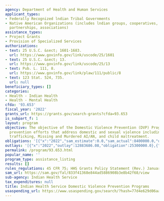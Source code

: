 ```yaml
---
agency: Department of Health and Human Services
applicant_types:
- Federally Recognized lndian Tribal Governments
- Native American Organizations (includes lndian groups, cooperatives, corporations,
  partnerships, associations)
assistance_types:
- Project Grants
- Provision of Specialized Services
authorizations:
- text: 25 U.S.C. &sect; 1601-1683.
  url: https://www.govinfo.gov/link/uscode/25/1601
- text: 25 U.S.C. &sect; 13.
  url: https://www.govinfo.gov/link/uscode/25/13
- text: Pub. L. 111, 8.
  url: https://www.govinfo.gov/link/plaw/111/public/8
- text: 123 Stat. 524, 735.
  url: null
beneficiary_types: []
categories:
- Health - Indian Health
- Health - Mental Health
cfda: '93.653'
fiscal_year: '2022'
grants_url: https://grants.gov/search-grants?cfda=93.653
is_subpart_f: 1
layout: program
objective: The objective of the Domestic Violence Prevention (DVP) Program is to promote
  prevention efforts that address domestic and sexual violence including sexual exploitation/human
  trafficking, Missing and Murdered AI/AN, and child maltreatment.
obligations: '[{"x":"2022","sam_estimate":0.0,"sam_actual":8400000.0,"usa_spending_actual":8400000.0},{"x":"2023","sam_estimate":8400000.0,"sam_actual":0.0,"usa_spending_actual":8450000.0},{"x":"2024","sam_estimate":8400000.0,"sam_actual":0.0,"usa_spending_actual":8450000.0}]'
outlays: '[{"x":"2022","outlay":12883686.08,"obligation":25300000.0},{"x":"2023","outlay":0.0,"obligation":0.0},{"x":"2024","outlay":0.0,"obligation":0.0}]'
permalink: /program/93.653.html
popular_name: ''
program_type: assistance_listing
results: []
rules_regulations: 45 CFR 75; HHS Grants Policy Statement (Rev.) January, 2007.
sam_url: https://sam.gov/fal/833f41368e844ad5886908b3e8b42f68/view
sub-agency: Indian Health Service
tax_expenditures: null
title: Indian Health Service Domestic Violence Prevention Programs
usaspending_url: https://www.usaspending.gov/search/?hash=77d4e629d06aaf719fe4e2c10278ba6a
---
```

